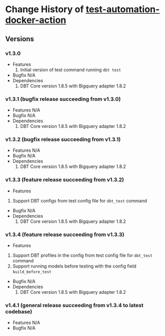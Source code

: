 # Change History of [test-automation-docker-action](action.yml)

## Versions
### v1.3.0
- Features
  1. Initial version of test command running `dbt test`
- Bugfix
N/A
- Dependencies
  1. DBT Core version 1.8.5 with Bigquery adapter 1.8.2

### v1.3.1 (bugfix release succeeding from v1.3.0)
- Features
N/A
- Bugfix
N/A
- Dependencies
  1. DBT Core version 1.8.5 with Bigquery adapter 1.8.2

### v1.3.2 (bugfix release succeeding from v1.3.1)
- Features
N/A
- Bugfix
N/A
- Dependencies
  1. DBT Core version 1.8.5 with Bigquery adapter 1.8.2

### v1.3.3 (feature release succeeding from v1.3.2)
- Features
1. Support DBT configs from test config file for `dbt_test` command
- Bugfix
N/A
- Dependencies
  1. DBT Core version 1.8.5 with Bigquery adapter 1.8.2

### v1.3.4 (feature release succeeding from v1.3.3)
- Features
1. Support DBT profiles in the config from test config file for `dbt_test` command 
2. Support running models before testing with the config field `build_before_test`
- Bugfix
N/A
- Dependencies
  1. DBT Core version 1.8.5 with Bigquery adapter 1.8.2

### v1.4.1 (general release succeeding from v1.3.4 to latest codebase)
- Features
N/A
- Bugfix
N/A